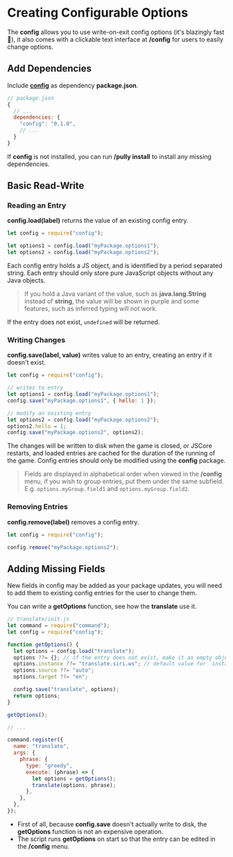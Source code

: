 # Creating Configurable Options

The **config** allows you to use write-on-exit config options (it's blazingly fast 🚀), it also comes with a clickable text interface at **/config** for users to easily change options.

## Add Dependencies

Include [**config**](https://github.com/FabricCore/jscore-openrepo/tree/master/packages/config#config) as dependency **package.json**.

```js
// package.json
{
  // ...
  dependencies: {
    "config": "0.1.0",
    // ...
  }
}
```

If **config** is not installed, you can run **/pully install** to install any missing dependencies.

## Basic Read-Write

### Reading an Entry

**config.load(label)** returns the value of an existing config entry.

```js
let config = require("config");

let options1 = config.load("myPackage.options1");
let options2 = config.load("myPackage.options2");
```

Each config entry holds a JS object, and is identified by a period separated string. Each entry should only store pure JavaScript objects without any Java objects.

> If you hold a Java variant of the value, such as **java.lang.String** instead of **string**, the value will be shown in purple and some features, such as inferred typing will not work.

If the entry does not exist, `undefined` will be returned.

### Writing Changes

**config.save(label, value)** writes value to an entry, creating an entry if it doesn't exist.

```js
let config = require("config");

// writes to entry
let options1 = config.load("myPackage.options1");
config.save("myPackage.options1", { hello: 1 });

// modify an existing entry
let options2 = config.load("myPackage.options2");
options2.hello = 1;
config.save("myPackage.options2", options2);
```

The changes will be written to disk when the game is closed, or JSCore restarts, and loaded entries are cached for the duration of the running of the game. Config entries should only be modified using the **config** package.

> Fields are displayed in alphabetical order when viewed in the **/config** menu, if you wish to group entries, put them under the same subfield. E.g. `options.myGroup.field1` and `options.myGroup.field2`.

### Removing Entries

**config.remove(label)** removes a config entry.

```js
let config = require("config");

config.remove("myPackage.options2");
```

## Adding Missing Fields

New fields in config may be added as your package updates, you will need to add them to existing config entries for the user to change them.

You can write a **getOptions** function, see how the **translate** use it.

```js
// translate/init.js
let command = require("command");
let config = require("config");

function getOptions() {
  let options = config.load("translate");
  options ??= {}; // if the entry does not exist, make it an empty object
  options.instance ??= "translate.siri.ws"; // default value for `instance`
  options.source ??= "auto";
  options.target ??= "en";

  config.save("translate", options);
  return options;
}

getOptions();

// ...

command.register({
  name: "translate",
  args: {
    phrase: {
      type: "greedy",
      execute: (phrase) => {
        let options = getOptions();
        translate(options, phrase);
      },
    },
  },
});
```

- First of all, because **config.save** doesn't actually write to disk, the **getOptions** function is not an expensive operation.
- The script runs **getOptions** on start so that the entry can be edited in the **/config** menu.
